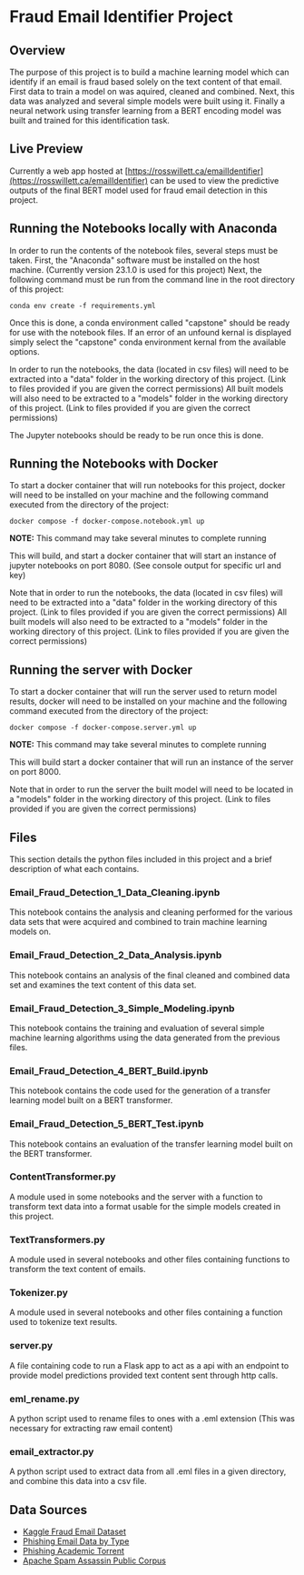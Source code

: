# Fraud Email Identifier Project

## Overview

The purpose of this project is to build a machine learning model which can identify if an email is fraud based solely on the text content of that email. First data to train a model on was aquired, cleaned and combined. Next, this data was analyzed and several simple models were built using it. Finally a neural network using transfer learning from a BERT encoding model was built and trained for this identification task.

## Live Preview

Currently a web app hosted at [https://rosswillett.ca/emailIdentifier](https://rosswillett.ca/emailIdentifier) can be used to view the predictive outputs of the final BERT model used for fraud email detection in this project.

## Running the Notebooks locally with Anaconda

In order to run the contents of the notebook files, several steps must be taken. First, the "Anaconda" software must be installed on the host machine. (Currently version 23.1.0 is used for this project) Next, the following command must be run from the command line in the root directory of this project:

`conda env create -f requirements.yml`

Once this is done, a conda environment called "capstone" should be ready for use with the notebook files. If an error of an unfound kernal is displayed simply select the "capstone" conda environment kernal from the available options.

In order to run the notebooks, the data (located in csv files) will need to be extracted into a "data" folder in the working directory of this project. (Link to files provided if you are given the correct permissions) All built models will also need to be extracted to a "models" folder in the working directory of this project. (Link to files provided if you are given the correct permissions)

The Jupyter notebooks should be ready to be run once this is done.

## Running the Notebooks with Docker

To start a docker container that will run notebooks for this project, docker will need to be installed on your machine and the following command executed from the directory of the project:

`docker compose -f docker-compose.notebook.yml up`

**NOTE:** This command may take several minutes to complete running

This will build, and start a docker container that will start an instance of jupyter notebooks on port 8080. (See console output for specific url and key)

Note that in order to run the notebooks, the data (located in csv files) will need to be extracted into a "data" folder in the working directory of this project. (Link to files provided if you are given the correct permissions) All built models will also need to be extracted to a "models" folder in the working directory of this project. (Link to files provided if you are given the correct permissions)

## Running the server with Docker

To start a docker container that will run the server used to return model results, docker will need to be installed on your machine and the following command executed from the directory of the project:

`docker compose -f docker-compose.server.yml up`

**NOTE:** This command may take several minutes to complete running

This will build start a docker container that will run an instance of the server on port 8000.

Note that in order to run the server the built model will need to be located in a "models" folder in the working directory of this project. (Link to files provided if you are given the correct permissions)

## Files

This section details the python files included in this project and a brief description of what each contains.

### Email_Fraud_Detection_1_Data_Cleaning.ipynb

This notebook contains the analysis and cleaning performed for the various data sets that were acquired and combined to train machine learning models on.

### Email_Fraud_Detection_2_Data_Analysis.ipynb

This notebook contains an analysis of the final cleaned and combined data set and examines the text content of this data set.

### Email_Fraud_Detection_3_Simple_Modeling.ipynb

This notebook contains the training and evaluation of several simple machine learning algorithms using the data generated from the previous files.

### Email_Fraud_Detection_4_BERT_Build.ipynb

This notebook contains the code used for the generation of a transfer learning model built on a BERT transformer.

### Email_Fraud_Detection_5_BERT_Test.ipynb

This notebook contains an evaluation of the transfer learning model built on the BERT transformer.

### ContentTransformer.py

A module used in some notebooks and the server with a function to transform text data into a format usable for the simple models created in this project.

### TextTransformers.py

A module used in several notebooks and other files containing functions to transform the text content of emails.

### Tokenizer.py

A module used in several notebooks and other files containing a function used to tokenize text results.

### server.py

A file containing code to run a Flask app to act as a api with an endpoint to provide model predictions provided text content sent through http calls.

### eml_rename.py

A python script used to rename files to ones with a .eml extension (This was necessary for extracting raw email content)

### email_extractor.py

A python script used to extract data from all .eml files in a given directory, and combine this data into a csv file.

## Data Sources

- [Kaggle Fraud Email Dataset](https://www.kaggle.com/datasets/pramodgupta92/fraud-email-datasets)
- [Phishing Email Data by Type](https://www.kaggle.com/datasets/charlottehall/phishing-email-data-by-type)
- [Phishing Academic Torrent](https://academictorrents.com/details/a77cda9a9d89a60dbdfbe581adf6e2df9197995a)
- [Apache Spam Assassin Public Corpus](https://spamassassin.apache.org/old/publiccorpus/)